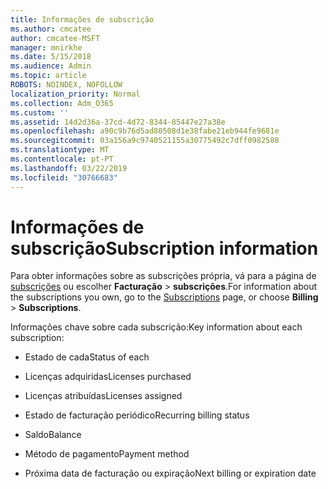 ```yaml
---
title: Informações de subscrição
ms.author: cmcatee
author: cmcatee-MSFT
manager: mnirkhe
ms.date: 5/15/2018
ms.audience: Admin
ms.topic: article
ROBOTS: NOINDEX, NOFOLLOW
localization_priority: Normal
ms.collection: Adm_O365
ms.custom: ''
ms.assetid: 14d2d36a-37cd-4d72-8344-85447e27a38e
ms.openlocfilehash: a90c9b76d5ad80508d1e38fabe21eb944fe9681e
ms.sourcegitcommit: 03a156a9c9740521155a30775492c7dff0982588
ms.translationtype: MT
ms.contentlocale: pt-PT
ms.lasthandoff: 03/22/2019
ms.locfileid: "30766683"
---
```

# <a name="subscription-information"></a><span data-ttu-id="c6d7d-102">Informações de subscrição</span><span class="sxs-lookup"><span data-stu-id="c6d7d-102">Subscription information</span></span>

<span data-ttu-id="c6d7d-103">Para obter informações sobre as subscrições própria, vá para a página de [subscrições](https://go.microsoft.com/fwlink/p/?linkid=842054) ou escolher **Facturação** \> **subscrições**.</span><span class="sxs-lookup"><span data-stu-id="c6d7d-103">For information about the subscriptions you own, go to the [Subscriptions](https://go.microsoft.com/fwlink/p/?linkid=842054) page, or choose **Billing** \> **Subscriptions**.</span></span>
  
<span data-ttu-id="c6d7d-104">Informações chave sobre cada subscrição:</span><span class="sxs-lookup"><span data-stu-id="c6d7d-104">Key information about each subscription:</span></span>
  
- <span data-ttu-id="c6d7d-105">Estado de cada</span><span class="sxs-lookup"><span data-stu-id="c6d7d-105">Status of each</span></span>
    
- <span data-ttu-id="c6d7d-106">Licenças adquiridas</span><span class="sxs-lookup"><span data-stu-id="c6d7d-106">Licenses purchased</span></span>
    
- <span data-ttu-id="c6d7d-107">Licenças atribuídas</span><span class="sxs-lookup"><span data-stu-id="c6d7d-107">Licenses assigned</span></span>
    
- <span data-ttu-id="c6d7d-108">Estado de facturação periódico</span><span class="sxs-lookup"><span data-stu-id="c6d7d-108">Recurring billing status</span></span>
    
- <span data-ttu-id="c6d7d-109">Saldo</span><span class="sxs-lookup"><span data-stu-id="c6d7d-109">Balance</span></span>
    
- <span data-ttu-id="c6d7d-110">Método de pagamento</span><span class="sxs-lookup"><span data-stu-id="c6d7d-110">Payment method</span></span>
    
- <span data-ttu-id="c6d7d-111">Próxima data de facturação ou expiração</span><span class="sxs-lookup"><span data-stu-id="c6d7d-111">Next billing or expiration date</span></span>
    

